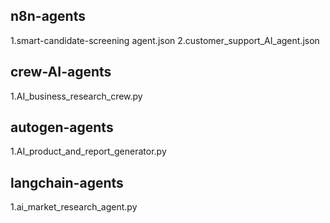 ## n8n-agents
1.smart-candidate-screening agent.json
2.customer_support_AI_agent.json

## crew-AI-agents
1.AI_business_research_crew.py

## autogen-agents
1.AI_product_and_report_generator.py

## langchain-agents
1.ai_market_research_agent.py

